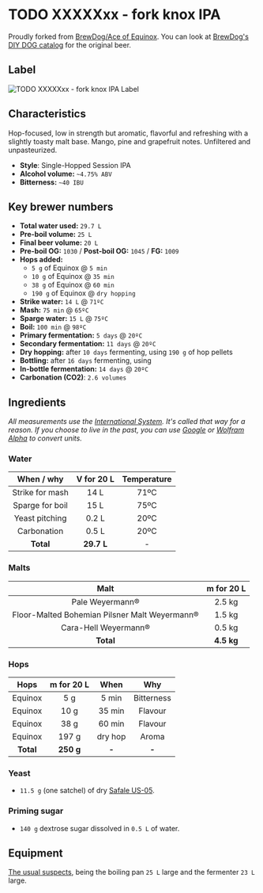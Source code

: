# TODO XXXXXxx - fork knox IPA

Proudly forked from [BrewDog/Ace of Equinox](https://untappd.com/b/brewdog-ace-of-equinox/1814200). You can look at [BrewDog's DIY DOG catalog](https://www.brewdog.com/diydog) for the original beer.

## Label

![TODO XXXXXxx - fork knox IPA Label](fork-knox-ipa.png)

## Characteristics

Hop-focused, low in strength but aromatic, flavorful and refreshing with a slightly toasty malt base. Mango, pine and grapefruit notes. Unfiltered and unpasteurized.
- **Style**: Single-Hopped Session IPA
- **Alcohol volume:** `~4.75% ABV`
- **Bitterness:** `~40 IBU` 

## Key brewer numbers

- **Total water used:** `29.7 L`
- **Pre-boil volume:** `25 L`
- **Final beer volume:** `20 L`
- **Pre-boil OG:** `1030` / **Post-boil OG:** `1045` / **FG:** `1009`
- **Hops added:**
  - `5 g` of Equinox @ `5 min`
  - `10 g` of Equinox @ `35 min`
  - `38 g` of Equinox @ `60 min`
  - `190 g` of Equinox @ `dry hopping`
- **Strike water:** `14 L` @ `71ºC`
- **Mash:** `75 min` @ `65ºC`
- **Sparge water:** `15 L` @ `75ºC`
- **Boil:** `100 min` @ `98ºC`
- **Primary fermentation:** `5 days` @ `20ºC`
- **Secondary fermentation:** `11 days` @ `20ºC`
- **Dry hopping:** after `10 days` fermenting, using `190 g` of hop pellets
- **Bottling:** after `16 days` fermenting, using 
- **In-bottle fermentation:** `14 days` @ `20ºC`
- **Carbonation (CO2)**: `2.6 volumes`

## Ingredients

*All measurements use the [International System](https://en.wikipedia.org/wiki/International_System_of_Units). It's called that way for a reason. If you choose to live in the past, you can use [Google](https://www.google.com/search?q=kg+in+lbs) or [Wolfram Alpha](https://www.wolframalpha.com/input/?i=kg+in+lbs) to convert units.*

### Water

| When / why      | V for 20 L  | Temperature |
|:---------------:|:-----------:|:-----------:|
| Strike for mash |     14 L    |        71ºC |
| Sparge for boil |     15 L    |        75ºC |
| Yeast pitching  |    0.2 L    |        20ºC |
| Carbonation     |    0.5 L    |        20ºC |
| **Total**       | **29.7 L**  |          -  |

### Malts

| Malt                                          |  m for 20 L   |
|:---------------------------------------------:|:-------------:|
| Pale Weyermann®                               |      2.5 kg   |
| Floor-Malted Bohemian Pilsner Malt Weyermann® |      1.5 kg   |
| Cara-Hell Weyermann®                          |      0.5 kg   |
| **Total**                                     |    **4.5 kg** |

### Hops

| Hops      | m for 20 L |    When | Why         |
|:---------:|:----------:|:-------:|:-----------:|
| Equinox   |     5 g    |   5 min | Bitterness  |
| Equinox   |    10 g    |  35 min | Flavour     |
| Equinox   |    38 g    |  60 min | Flavour     |
| Equinox   |   197 g    | dry hop | Aroma       |
| **Total** | **250 g**  |   **-** | **-**       |

### Yeast

- `11.5 g` (one satchel) of dry [Safale US-05](http://www.murphyandson.co.uk/Datasheets/Yeast%20-%20Safale%20S-05%20Yeast.pdf).

### Priming sugar

- `140 g` dextrose sugar dissolved in `0.5 L` of water.

## Equipment

[The usual suspects](http://howtobrew.com/book/equipment-descriptions), being the boiling pan `25 L` large and the fermenter `23 L` large.
